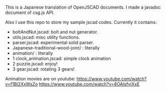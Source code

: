 This is a Japanese translation of OpenJSCAD documents.
I made a javadoc document of csg.js API.

Also I use this repo to store my sample jscad codes.
Currently it contains:
- boltAndNut.jscad: bolt and nut generator.
- utils.jscad: misc utility functions.
- parser.jscad: experimental solid parser.
- Japanese-traditional-wood-joint/ : literally
- animation/ : literally
- 1 clock_animation.jscad: simple clock animation
- 2 puzzle.jscad: enjoy!
- 3 gear.jscad: rotating 3 gears!


Animation movies are on youtube:
https://www.youtube.com/watch?v=f1BI2XxWsZo
https://www.youtube.com/watch?v=8OAlsfviXxE

